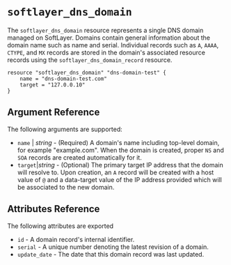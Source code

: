 # `softlayer_dns_domain`

The `softlayer_dns_domain` resource represents a single DNS domain managed on SoftLayer. Domains contain general information about the domain name such as name and serial. Individual records such as `A`, `AAAA`, `CTYPE`, and `MX` records are stored in the domain's associated resource records using the `softlayer_dns_domain_record` resource.

```hcl
resource "softlayer_dns_domain" "dns-domain-test" {
    name = "dns-domain-test.com"
    target = "127.0.0.10"
}
```

## Argument Reference

The following arguments are supported:

* `name` | *string* - (Required) A domain's name including top-level domain, for example "example.com". When the domain is created, proper `NS` and `SOA`  records are created automatically for it.
* `target`|*string* - (Optional) The primary target IP address that the domain will resolve to. Upon creation, an `A` record will be created with a host value of `@` and a data-target value of the IP address provided which will be associated to the new domain.

## Attributes Reference

The following attributes are exported

* `id` - A domain record's internal identifier.
* `serial` - A unique number denoting the latest revision of a domain.
* `update_date` - The date that this domain record was last updated.
